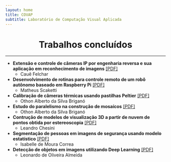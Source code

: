 ```yaml
---
layout: home
title: COVAP
subtitle: Laboratório de Computação Visual Aplicada
---
```


# <center>Trabalhos concluídos</center>

***

- **Extensão e controle de câmeras IP por engenharia reversa e sua aplicação em reconhecimento de imagens** [[PDF]](https://eventos.utfpr.edu.br//sicite/sicite2017/paper/view/1342)
    - Cauê Felchar
- **Desenvolvimento de rotinas para controle remoto de um robô autônomo baseado em Raspberry Pi** [[PDF]](https://eventos.utfpr.edu.br//sicite/sicite2019/paper/viewFile/4640/1324)
    - Matheus Scaketti
- **Calibração de câmeras térmicas usando pastilhas Peltier** [[PDF]]()
    - Othon Alberto da Silva Briganó
- **Estudo do paralelismo na construção de mosaícos** [[PDF]](https://eventos.utfpr.edu.br//sicite/sicite2019/paper/viewFile/4528/1319)
    - Othon Alberto da Silva Briganó
- **Contrução de modelos de visualização 3D a partir de nuvem de pontos obtida por estereoscopia** [[PDF]](https://eventos.utfpr.edu.br//sicite/sicite2018/paper/view/3773)
    - Leandro Chesini
- **Segmentação de pessoas em imagens de segurança usando modelo estatístico** [[PDF]](https://eventos.utfpr.edu.br//sicite/sicite2018/paper/view/3347)
    - Isabelle de Moura Correa
- **Detecção de objetos em imagens utilizando Deep Learning** [[PDF]](https://eventos.utfpr.edu.br//sicite/sicite2018/paper/view/2893)
    - Leonardo de Oliveira Almeida